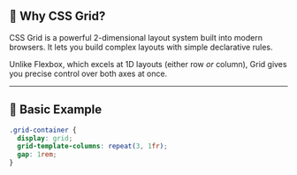 ## 🚀 Why CSS Grid?

CSS Grid is a powerful 2-dimensional layout system built into modern browsers. It lets you build complex layouts with simple declarative rules.

Unlike Flexbox, which excels at 1D layouts (either row *or* column), Grid gives you precise control over both axes at once.

---

## 📐 Basic Example

```css
.grid-container {
  display: grid;
  grid-template-columns: repeat(3, 1fr);
  gap: 1rem;
}